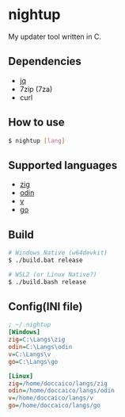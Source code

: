 # nightup
My updater tool written in C.

## Dependencies
- [jq](https://github.com/jqlang/jq)
- 7zip (7za)
- curl

## How to use
```sh
$ nightup [lang]
```

## Supported languages
- [zig](https://github.com/ziglang/zig)
- [odin](https://github.com/odin-lang/Odin)
- [v](https://github.com/vlang/v)
- [go](https://github.com/golang/go)

## Build
```sh
# Windows Native (w64devkit)
$ ./build.bat release

# WSL2 (or Linux Native?)
$ ./build.bash release
```

## Config(INI file)
```ini
; ~/.nightup
[Windows]
zig=C:\Langs\zig
odin=C:\Langs\odin
v=C:\Langs\v
go=C:\Langs\go

[Linux]
zig=/home/doccaico/langs/zig
odin=/home/doccaico/langs/odin
v=/home/doccaico/langs/v
go=/home/doccaico/langs/go
```
